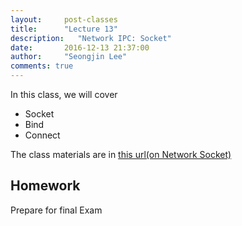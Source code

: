 ```yaml
---
layout:     post-classes
title:      "Lecture 13"
description:   "Network IPC: Socket"
date:       2016-12-13 21:37:00
author:     "Seongjin Lee"
comments: true
---
```


In this class, we will cover

* Socket
* Bind
* Connect


The class materials are in [this url(on Network Socket)](https://github.com/resourceful/lecture_sysprog/tree/master/12_socket)


## Homework

Prepare for final Exam
